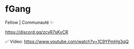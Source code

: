 # fGang

Fellow | Communauté ✨

https://discord.gg/zcvR7sKvCR

✅ Vídeo: https://www.youtube.com/watch?v=1C9YPmHg3qQ

